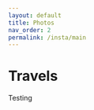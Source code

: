 ```yaml
---
layout: default
title: Photos
nav_order: 2
permalink: /insta/main
---
```


Travels
==========

<link href="/insta/instagram-widget.css" rel="stylesheet">
<script src="/insta/instagram-widget.js"></script>

Testing

<div class="instagram-widget"
     data-username="instagram"
     data-header="yes"
     data-width="80vw"
     data-color="#3897f0">
</div>
